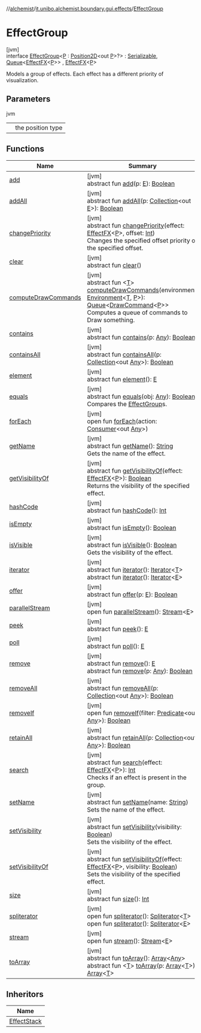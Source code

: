 //[alchemist](../../../index.md)/[it.unibo.alchemist.boundary.gui.effects](../index.md)/[EffectGroup](index.md)

# EffectGroup

[jvm]\
interface [EffectGroup](index.md)<[P](index.md) : [Position2D](../../it.unibo.alchemist.model.interfaces/-position2-d/index.md)<out [P](../../it.unibo.alchemist.boundary.interfaces/-draw-command/index.md)>?> : [Serializable](https://docs.oracle.com/javase/8/docs/api/java/io/Serializable.html), [Queue](https://docs.oracle.com/javase/8/docs/api/java/util/Queue.html)<[EffectFX](../-effect-f-x/index.md)<[P](../../it.unibo.alchemist.boundary.interfaces/-draw-command/index.md)>> , [EffectFX](../-effect-f-x/index.md)<[P](../../it.unibo.alchemist.boundary.interfaces/-draw-command/index.md)> 

Models a group of effects. Each effect has a different priority of visualization.

## Parameters

jvm

| | |
|---|---|
| <P> | the position type |

## Functions

| Name | Summary |
|---|---|
| [add](index.md#-336804990%2FFunctions%2F-267951372) | [jvm]<br>abstract fun [add](index.md#-336804990%2FFunctions%2F-267951372)(p: [E](https://docs.oracle.com/javase/8/docs/api/java/lang/Enum.html)): [Boolean](https://kotlinlang.org/api/latest/jvm/stdlib/kotlin/-boolean/index.html) |
| [addAll](index.md#-1037973866%2FFunctions%2F-267951372) | [jvm]<br>abstract fun [addAll](index.md#-1037973866%2FFunctions%2F-267951372)(p: [Collection](https://docs.oracle.com/javase/8/docs/api/java/util/Collection.html)<out [E](https://docs.oracle.com/javase/8/docs/api/java/lang/Enum.html)>): [Boolean](https://kotlinlang.org/api/latest/jvm/stdlib/kotlin/-boolean/index.html) |
| [changePriority](change-priority.md) | [jvm]<br>abstract fun [changePriority](change-priority.md)(effect: [EffectFX](../-effect-f-x/index.md)<[P](../../it.unibo.alchemist.boundary.interfaces/-draw-command/index.md)>, offset: [Int](https://kotlinlang.org/api/latest/jvm/stdlib/kotlin/-int/index.html))<br>Changes the specified offset priority of the specified offset. |
| [clear](index.md#-1962405120%2FFunctions%2F-267951372) | [jvm]<br>abstract fun [clear](index.md#-1962405120%2FFunctions%2F-267951372)() |
| [computeDrawCommands](../-effect-f-x/compute-draw-commands.md) | [jvm]<br>abstract fun <[T](../-effect-f-x/compute-draw-commands.md)> [computeDrawCommands](../-effect-f-x/compute-draw-commands.md)(environment: [Environment](../../it.unibo.alchemist.model.interfaces/-environment/index.md)<[T](https://docs.oracle.com/javase/8/docs/api/java/util/function/BiConsumer.html), [P](../../it.unibo.alchemist.boundary.interfaces/-draw-command/index.md)>): [Queue](https://docs.oracle.com/javase/8/docs/api/java/util/Queue.html)<[DrawCommand](../../it.unibo.alchemist.boundary.interfaces/-draw-command/index.md)<[P](../../it.unibo.alchemist.boundary.interfaces/-draw-command/index.md)>><br>Computes a queue of commands to Draw something. |
| [contains](index.md#-1733424485%2FFunctions%2F-267951372) | [jvm]<br>abstract fun [contains](index.md#-1733424485%2FFunctions%2F-267951372)(p: [Any](https://kotlinlang.org/api/latest/jvm/stdlib/kotlin/-any/index.html)): [Boolean](https://kotlinlang.org/api/latest/jvm/stdlib/kotlin/-boolean/index.html) |
| [containsAll](index.md#1886599770%2FFunctions%2F-267951372) | [jvm]<br>abstract fun [containsAll](index.md#1886599770%2FFunctions%2F-267951372)(p: [Collection](https://docs.oracle.com/javase/8/docs/api/java/util/Collection.html)<out [Any](https://kotlinlang.org/api/latest/jvm/stdlib/kotlin/-any/index.html)>): [Boolean](https://kotlinlang.org/api/latest/jvm/stdlib/kotlin/-boolean/index.html) |
| [element](index.md#586144384%2FFunctions%2F-267951372) | [jvm]<br>abstract fun [element](index.md#586144384%2FFunctions%2F-267951372)(): [E](https://docs.oracle.com/javase/8/docs/api/java/lang/Enum.html) |
| [equals](equals.md) | [jvm]<br>abstract fun [equals](equals.md)(obj: [Any](https://kotlinlang.org/api/latest/jvm/stdlib/kotlin/-any/index.html)): [Boolean](https://kotlinlang.org/api/latest/jvm/stdlib/kotlin/-boolean/index.html)<br>Compares the [EffectGroup](index.md)s. |
| [forEach](../../it.unibo.alchemist.expressions.implementations/-list-tree-node/index.md#-655675525%2FFunctions%2F-267951372) | [jvm]<br>open fun [forEach](../../it.unibo.alchemist.expressions.implementations/-list-tree-node/index.md#-655675525%2FFunctions%2F-267951372)(action: [Consumer](https://docs.oracle.com/javase/8/docs/api/java/util/function/Consumer.html)<out [Any](https://kotlinlang.org/api/latest/jvm/stdlib/kotlin/-any/index.html)>) |
| [getName](../-effect-f-x/get-name.md) | [jvm]<br>abstract fun [getName](../-effect-f-x/get-name.md)(): [String](https://docs.oracle.com/javase/8/docs/api/java/lang/String.html)<br>Gets the name of the effect. |
| [getVisibilityOf](get-visibility-of.md) | [jvm]<br>abstract fun [getVisibilityOf](get-visibility-of.md)(effect: [EffectFX](../-effect-f-x/index.md)<[P](../../it.unibo.alchemist.boundary.interfaces/-draw-command/index.md)>): [Boolean](https://kotlinlang.org/api/latest/jvm/stdlib/kotlin/-boolean/index.html)<br>Returns the visibility of the specified effect. |
| [hashCode](hash-code.md) | [jvm]<br>abstract fun [hashCode](hash-code.md)(): [Int](https://kotlinlang.org/api/latest/jvm/stdlib/kotlin/-int/index.html) |
| [isEmpty](index.md#-1792844854%2FFunctions%2F-267951372) | [jvm]<br>abstract fun [isEmpty](index.md#-1792844854%2FFunctions%2F-267951372)(): [Boolean](https://kotlinlang.org/api/latest/jvm/stdlib/kotlin/-boolean/index.html) |
| [isVisible](../-effect-f-x/is-visible.md) | [jvm]<br>abstract fun [isVisible](../-effect-f-x/is-visible.md)(): [Boolean](https://kotlinlang.org/api/latest/jvm/stdlib/kotlin/-boolean/index.html)<br>Gets the visibility of the effect. |
| [iterator](../../it.unibo.alchemist.loader.variables/-arbitrary-variable/index.md#-1606146105%2FFunctions%2F-267951372) | [jvm]<br>abstract fun [iterator](../../it.unibo.alchemist.loader.variables/-arbitrary-variable/index.md#-1606146105%2FFunctions%2F-267951372)(): [Iterator](https://docs.oracle.com/javase/8/docs/api/java/util/Iterator.html)<[T](https://docs.oracle.com/javase/8/docs/api/java/util/function/BiConsumer.html)><br>abstract fun [iterator](index.md#-359036897%2FFunctions%2F-267951372)(): [Iterator](https://docs.oracle.com/javase/8/docs/api/java/util/Iterator.html)<[E](https://docs.oracle.com/javase/8/docs/api/java/lang/Enum.html)> |
| [offer](index.md#-1815061187%2FFunctions%2F-267951372) | [jvm]<br>abstract fun [offer](index.md#-1815061187%2FFunctions%2F-267951372)(p: [E](https://docs.oracle.com/javase/8/docs/api/java/lang/Enum.html)): [Boolean](https://kotlinlang.org/api/latest/jvm/stdlib/kotlin/-boolean/index.html) |
| [parallelStream](index.md#-708921786%2FFunctions%2F-267951372) | [jvm]<br>open fun [parallelStream](index.md#-708921786%2FFunctions%2F-267951372)(): [Stream](https://docs.oracle.com/javase/8/docs/api/java/util/stream/Stream.html)<[E](https://docs.oracle.com/javase/8/docs/api/java/lang/Enum.html)> |
| [peek](index.md#-1430561565%2FFunctions%2F-267951372) | [jvm]<br>abstract fun [peek](index.md#-1430561565%2FFunctions%2F-267951372)(): [E](https://docs.oracle.com/javase/8/docs/api/java/lang/Enum.html) |
| [poll](index.md#-1510576385%2FFunctions%2F-267951372) | [jvm]<br>abstract fun [poll](index.md#-1510576385%2FFunctions%2F-267951372)(): [E](https://docs.oracle.com/javase/8/docs/api/java/lang/Enum.html) |
| [remove](index.md#1583481242%2FFunctions%2F-267951372) | [jvm]<br>abstract fun [remove](index.md#1583481242%2FFunctions%2F-267951372)(): [E](https://docs.oracle.com/javase/8/docs/api/java/lang/Enum.html)<br>abstract fun [remove](index.md#754631126%2FFunctions%2F-267951372)(p: [Any](https://kotlinlang.org/api/latest/jvm/stdlib/kotlin/-any/index.html)): [Boolean](https://kotlinlang.org/api/latest/jvm/stdlib/kotlin/-boolean/index.html) |
| [removeAll](index.md#-499358763%2FFunctions%2F-267951372) | [jvm]<br>abstract fun [removeAll](index.md#-499358763%2FFunctions%2F-267951372)(p: [Collection](https://docs.oracle.com/javase/8/docs/api/java/util/Collection.html)<out [Any](https://kotlinlang.org/api/latest/jvm/stdlib/kotlin/-any/index.html)>): [Boolean](https://kotlinlang.org/api/latest/jvm/stdlib/kotlin/-boolean/index.html) |
| [removeIf](index.md#1420767036%2FFunctions%2F-267951372) | [jvm]<br>open fun [removeIf](index.md#1420767036%2FFunctions%2F-267951372)(filter: [Predicate](https://docs.oracle.com/javase/8/docs/api/java/util/function/Predicate.html)<out [Any](https://kotlinlang.org/api/latest/jvm/stdlib/kotlin/-any/index.html)>): [Boolean](https://kotlinlang.org/api/latest/jvm/stdlib/kotlin/-boolean/index.html) |
| [retainAll](index.md#111949236%2FFunctions%2F-267951372) | [jvm]<br>abstract fun [retainAll](index.md#111949236%2FFunctions%2F-267951372)(p: [Collection](https://docs.oracle.com/javase/8/docs/api/java/util/Collection.html)<out [Any](https://kotlinlang.org/api/latest/jvm/stdlib/kotlin/-any/index.html)>): [Boolean](https://kotlinlang.org/api/latest/jvm/stdlib/kotlin/-boolean/index.html) |
| [search](search.md) | [jvm]<br>abstract fun [search](search.md)(effect: [EffectFX](../-effect-f-x/index.md)<[P](../../it.unibo.alchemist.boundary.interfaces/-draw-command/index.md)>): [Int](https://kotlinlang.org/api/latest/jvm/stdlib/kotlin/-int/index.html)<br>Checks if an effect is present in the group. |
| [setName](../-effect-f-x/set-name.md) | [jvm]<br>abstract fun [setName](../-effect-f-x/set-name.md)(name: [String](https://docs.oracle.com/javase/8/docs/api/java/lang/String.html))<br>Sets the name of the effect. |
| [setVisibility](../-effect-f-x/set-visibility.md) | [jvm]<br>abstract fun [setVisibility](../-effect-f-x/set-visibility.md)(visibility: [Boolean](https://kotlinlang.org/api/latest/jvm/stdlib/kotlin/-boolean/index.html))<br>Sets the visibility of the effect. |
| [setVisibilityOf](set-visibility-of.md) | [jvm]<br>abstract fun [setVisibilityOf](set-visibility-of.md)(effect: [EffectFX](../-effect-f-x/index.md)<[P](../../it.unibo.alchemist.boundary.interfaces/-draw-command/index.md)>, visibility: [Boolean](https://kotlinlang.org/api/latest/jvm/stdlib/kotlin/-boolean/index.html))<br>Sets the visibility of the specified effect. |
| [size](index.md#2132759532%2FFunctions%2F-267951372) | [jvm]<br>abstract fun [size](index.md#2132759532%2FFunctions%2F-267951372)(): [Int](https://kotlinlang.org/api/latest/jvm/stdlib/kotlin/-int/index.html) |
| [spliterator](../../it.unibo.alchemist.expressions.implementations/-list-tree-node/index.md#-677603448%2FFunctions%2F-267951372) | [jvm]<br>open fun [spliterator](../../it.unibo.alchemist.expressions.implementations/-list-tree-node/index.md#-677603448%2FFunctions%2F-267951372)(): [Spliterator](https://docs.oracle.com/javase/8/docs/api/java/util/Spliterator.html)<[T](https://docs.oracle.com/javase/8/docs/api/java/util/function/BiConsumer.html)><br>open fun [spliterator](index.md#485701680%2FFunctions%2F-267951372)(): [Spliterator](https://docs.oracle.com/javase/8/docs/api/java/util/Spliterator.html)<[E](https://docs.oracle.com/javase/8/docs/api/java/lang/Enum.html)> |
| [stream](index.md#-1977615027%2FFunctions%2F-267951372) | [jvm]<br>open fun [stream](index.md#-1977615027%2FFunctions%2F-267951372)(): [Stream](https://docs.oracle.com/javase/8/docs/api/java/util/stream/Stream.html)<[E](https://docs.oracle.com/javase/8/docs/api/java/lang/Enum.html)> |
| [toArray](index.md#-2012376625%2FFunctions%2F-267951372) | [jvm]<br>abstract fun [toArray](index.md#-2012376625%2FFunctions%2F-267951372)(): [Array](https://kotlinlang.org/api/latest/jvm/stdlib/kotlin/-array/index.html)<[Any](https://kotlinlang.org/api/latest/jvm/stdlib/kotlin/-any/index.html)><br>abstract fun <[T](index.md#2015865373%2FFunctions%2F-267951372)> [toArray](index.md#2015865373%2FFunctions%2F-267951372)(p: [Array](https://kotlinlang.org/api/latest/jvm/stdlib/kotlin/-array/index.html)<[T](https://docs.oracle.com/javase/8/docs/api/java/util/function/BiConsumer.html)>): [Array](https://kotlinlang.org/api/latest/jvm/stdlib/kotlin/-array/index.html)<[T](https://docs.oracle.com/javase/8/docs/api/java/util/function/BiConsumer.html)> |

## Inheritors

| Name |
|---|
| [EffectStack](../-effect-stack/index.md) |
